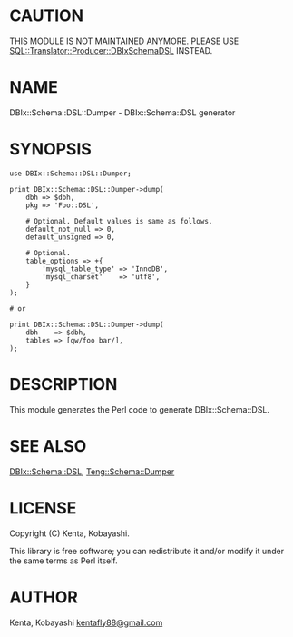 # CAUTION
THIS MODULE IS NOT MAINTAINED ANYMORE.
PLEASE USE [SQL::Translator::Producer::DBIxSchemaDSL](https://metacpan.org/pod/SQL::Translator::Producer::DBIxSchemaDSL) INSTEAD.

# NAME

DBIx::Schema::DSL::Dumper - DBIx::Schema::DSL generator

# SYNOPSIS

    use DBIx::Schema::DSL::Dumper;

    print DBIx::Schema::DSL::Dumper->dump(
        dbh => $dbh,
        pkg => 'Foo::DSL',

        # Optional. Default values is same as follows.
        default_not_null => 0,
        default_unsigned => 0,

        # Optional.
        table_options => +{
            'mysql_table_type' => 'InnoDB',
            'mysql_charset'    => 'utf8',
        }
    );

    # or

    print DBIx::Schema::DSL::Dumper->dump(
        dbh    => $dbh,
        tables => [qw/foo bar/],
    );

# DESCRIPTION

This module generates the Perl code to generate DBIx::Schema::DSL.

# SEE ALSO

[DBIx::Schema::DSL](https://metacpan.org/pod/DBIx::Schema::DSL), [Teng::Schema::Dumper](https://metacpan.org/pod/Teng::Schema::Dumper)

# LICENSE

Copyright (C) Kenta, Kobayashi.

This library is free software; you can redistribute it and/or modify
it under the same terms as Perl itself.

# AUTHOR

Kenta, Kobayashi <kentafly88@gmail.com>
